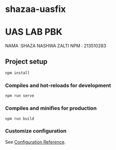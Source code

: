 # shazaa-uasfix

# UAS LAB PBK
NAMA :SHAZA NASHWA ZALTI
NPM : 213510283
## Project setup
```
npm install
```

### Compiles and hot-reloads for development
```
npm run serve
```

### Compiles and minifies for production
```
npm run build
```

### Customize configuration
See [Configuration Reference](https://cli.vuejs.org/config/).
